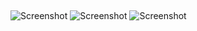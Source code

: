 ##
![Screenshot](./Capture%20d'écran%202024-01-29%20224008.png)
![Screenshot](./Capture%20d'écran%202024-01-29%20224034.png)
![Screenshot](./Capture%20d'écran%202024-01-29%20224108.png)